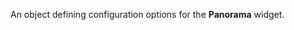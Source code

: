<!--**
/*-------------------------------------------
    Auto-generated file. Do not modify.
-------------------------------------------

**-->

<!--shortDescription-->
An object defining configuration options for the **Panorama** widget.
<!--/shortDescription-->

<!--fullDescription-->

<!--/fullDescription-->